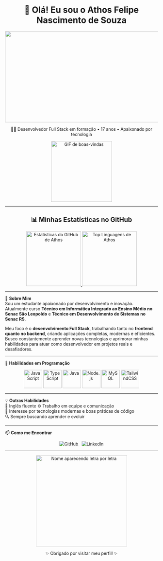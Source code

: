 <h1 align="center">👋 Olá! Eu sou o Athos Felipe Nascimento de Souza</h1>

<p align="center">
  <img loading="lazy" width="600" height="300" src="https://text.media.giphy.com/v1/media/giphy.gif?token=eyJhbGciOiJIUzI1NiIsInR5cCI6IkpXVCJ9.eyJrZXkiOiJwcm9kLTIwMjAtMDQtMjIiLCJzdHlsZSI6ImJsZXNzIiwidGV4dCI6IkF0aG9zJTIwRmVsaXBlIiwiaWF0IjoxNzU2ODQ5MDU5fQ.SWZfry1GJnKyDnP3XbpsajSjlXNWQldZL1LBa0ERiYg">
</p>

<p align="center">
  🧑‍💻 Desenvolvedor Full Stack em formação • 17 anos • Apaixonado por tecnologia
</p>

<p align="center">
  <img src="https://media1.giphy.com/media/v1.Y2lkPTc5MGI3NjExbG45eWRsYmE2dnRmNTY0MTFrM29qeHE3NHBobTV1aGQxdzR2c2UyciZlcD12MV9pbnRlcm5hbF9naWZfYnlfaWQmY3Q9Zw/78XCFBGOlS6keY1Bil/giphy.gif" width="200" height="200" alt="GIF de boas-vindas" />
</p>

---

<h2 align="center">📊 Minhas Estatísticas no GitHub</h2>

<p align="center">
  <a href="https://github.com/Souzathos" target="_blank" rel="noopener noreferrer">
    <img height="180em" src="https://github-readme-stats.vercel.app/api?username=Souzathos&show_icons=true&theme=dark&include_all_commits=true&count_private=true&hide_border=true&border_radius=10" alt="Estatísticas do GitHub de Athos" />
    <img height="180em" src="https://github-readme-stats.vercel.app/api/top-langs/?username=Souzathos&layout=compact&langs_count=16&theme=dark&hide_border=true&border_radius=10" alt="Top Linguagens de Athos" />
  </a>
</p>

---

🚀 **Sobre Mim**  
Sou um estudante apaixonado por desenvolvimento e inovação.  
Atualmente curso **Técnico em Informática Integrado ao Ensino Médio no Senac São Leopoldo** e **Técnico em Desenvolvimento de Sistemas no Senac RS**.  

Meu foco é o **desenvolvimento Full Stack**, trabalhando tanto no **frontend quanto no backend**, criando aplicações completas, modernas e eficientes.  
Busco constantemente aprender novas tecnologias e aprimorar minhas habilidades para atuar como desenvolvedor em projetos reais e desafiadores.

---

🧠 **Habilidades em Programação**
<p align="center">
  <img src="https://cdn.jsdelivr.net/gh/devicons/devicon/icons/javascript/javascript-original.svg" alt="JavaScript" width="60" height="60" />
  <img src="https://cdn.jsdelivr.net/gh/devicons/devicon/icons/typescript/typescript-original.svg" alt="TypeScript" width="60" height="60" />
  <img src="https://cdn.jsdelivr.net/gh/devicons/devicon/icons/java/java-original.svg" alt="Java" width="60" height="60" />
  <img src="https://cdn.jsdelivr.net/gh/devicons/devicon/icons/nodejs/nodejs-original.svg" alt="Node.js" width="60" height="60" />
  <img src="https://cdn.jsdelivr.net/gh/devicons/devicon/icons/mysql/mysql-original.svg" alt="MySQL" width="60" height="60" />
  <img src="https://cdn.jsdelivr.net/gh/devicons/devicon/icons/tailwindcss/tailwindcss-original.svg" alt="TailwindCSS" width="60" height="60" />
</p>

---

💡 **Outras Habilidades**  
📘 Inglês fluente 
⚙️ Trabalho em equipe e comunicação  
🚀 Interesse por tecnologias modernas e boas práticas de código  
🔍 Sempre buscando aprender e evoluir  

---

📫 **Como me Encontrar**
<p align="center">
  <a href="https://github.com/AthosSouza" target="_blank" rel="noopener noreferrer">
    <img src="https://img.shields.io/badge/GitHub-AthosSouza-181717?style=for-the-badge&logo=github&logoColor=white" alt="GitHub" />
  </a>
  &nbsp;
  <a href="https://www.linkedin.com/in/athos-souza-020a69343" target="_blank" rel="noopener noreferrer">
    <img src="https://img.shields.io/badge/LinkedIn-Em%20breve-0A66C2?style=for-the-badge&logo=linkedin&logoColor=white" alt="LinkedIn" />
  </a>
</p>

---

<p align="center">
  <img src="https://media.giphy.com/media/l0MYt5jPR6QX5pnqM/giphy.gif" alt="Nome aparecendo letra por letra" width="300" />
</p>

<p align="center">✨ Obrigado por visitar meu perfil! ✨</p>
